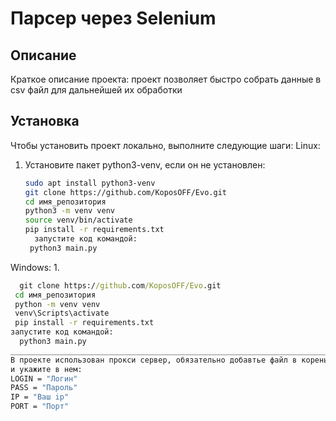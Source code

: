 # Парсер через Selenium

## Описание
Краткое описание проекта:
проект позволяет быстро собрать данные в csv файл для дальнейшей их обработки

## Установка
Чтобы установить проект локально, выполните следующие шаги:
Linux: 
1. Установите пакет python3-venv, если он не установлен:
   ~~~bash
   sudo apt install python3-venv
   git clone https://github.com/KoposOFF/Evo.git
   cd имя_репозитория
   python3 -m venv venv
   source venv/bin/activate 
   pip install -r requirements.txt
     запустите код командой:
    python3 main.py

Windows:
1.
  ~~~cmd
    git clone https://github.com/KoposOFF/Evo.git
   cd имя_репозитория
   python -m venv venv
   venv\Scripts\activate
   pip install -r requirements.txt
запустите код командой:
    python3 main.py
_________________________________________________________________________________________________
В проекте использован прокси сервер, обязательно добавтье файл в корень проекта с именем : ".env"
и укажите в нем:
LOGIN = "Логин"
PASS = "Пароль"
IP = "Ваш ip"
PORT = "Порт"

